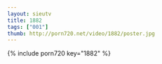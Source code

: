 ```yaml
--- 
layout: sieutv
title: 1882
tags: ["001"]
thumb: http://porn720.net/video/1882/poster.jpg
---
```

{% include porn720 key="1882" %} 
